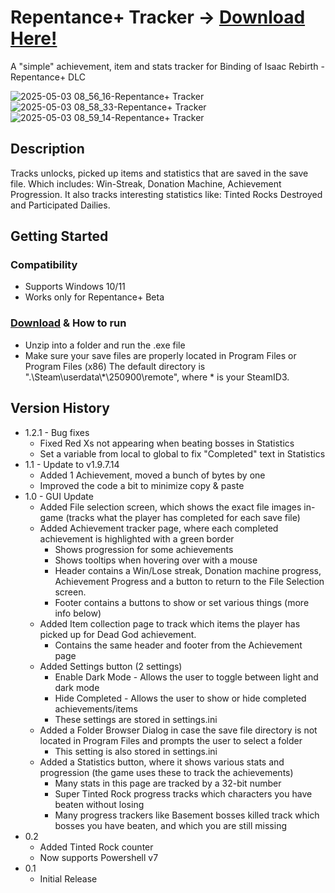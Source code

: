 # Repentance+ Tracker → [Download Here!](https://github.com/Johnden1/Repentance-Achievement-Progress/releases/download/Repentance-Tracker-v1.2.1/Repentance+_Tracker_v1.2.1.zip)

A "simple" achievement, item and stats tracker for Binding of Isaac Rebirth - Repentance+ DLC

![2025-05-03 08_56_16-Repentance+ Tracker](https://github.com/user-attachments/assets/ebf4ce0c-8656-4de9-8bc1-9361aab57ecc)
![2025-05-03 08_58_33-Repentance+ Tracker](https://github.com/user-attachments/assets/ef1fdb55-bd9d-40dd-bbd2-02efd58cf5d1)
![2025-05-03 08_59_14-Repentance+ Tracker](https://github.com/user-attachments/assets/49cd8116-e93e-4fee-babf-bd62d2fdefea)
## Description

Tracks unlocks, picked up items and statistics that are saved in the save file.
Which includes: Win-Streak, Donation Machine, Achievement Progression.
It also tracks interesting statistics like: Tinted Rocks Destroyed and Participated Dailies.

## Getting Started

### Compatibility

* Supports Windows 10/11
* Works only for Repentance+ Beta

### [Download](https://github.com/Johnden1/Repentance-Achievement-Progress/releases/download/Repentance-Tracker-v1.2.1/Repentance+_Tracker_v1.2.1.zip) & How to run

* Unzip into a folder and run the .exe file
* Make sure your save files are properly located in Program Files or Program Files (x86)
The default directory is ".\Steam\userdata\\*\250900\remote", where * is your SteamID3.

## Version History
* 1.2.1 - Bug fixes
  * Fixed Red Xs not appearing when beating bosses in Statistics
  * Set a variable from local to global to fix "Completed" text in Statistics
* 1.1 - Update to v1.9.7.14
   * Added 1 Achievement, moved a bunch of bytes by one
   * Improved the code a bit to minimize copy & paste
* 1.0 - GUI Update
    * Added File selection screen, which shows the exact file images in-game (tracks what the player has completed for each save file)
    * Added Achievement tracker page, where each completed achievement is highlighted with a green border
       * Shows progression for some achievements
       * Shows tooltips when hovering over with a mouse
       * Header contains a Win/Lose streak, Donation machine progress, Achievement Progress and a button to return to the File Selection screen.
       * Footer contains a buttons to show or set various things (more info below)
   * Added Item collection page to track which items the player has picked up for Dead God achievement.
      * Contains the same header and footer from the Achievement page
   * Added Settings button (2 settings)
      * Enable Dark Mode - Allows the user to toggle between light and dark mode
      * Hide Completed - Allows the user to show or hide completed achievements/items
      * These settings are stored in settings.ini
   * Added a Folder Browser Dialog in case the save file directory is not located in Program Files and prompts the user to select a folder
      * This setting is also stored in settings.ini
   * Added a Statistics button, where it shows various stats and progression (the game uses these to track the achievements)
      * Many stats in this page are tracked by a 32-bit number
      * Super Tinted Rock progress tracks which characters you have beaten without losing
      * Many progress trackers like Basement bosses killed track which bosses you have beaten, and which you are still missing
* 0.2
    * Added Tinted Rock counter
    * Now supports Powershell v7
* 0.1
    * Initial Release
